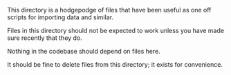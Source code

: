 This directory is a hodgepodge of files that have been useful
as one off scripts for importing data and similar.

Files in this directory should not be expected to work unless you
have made sure recently that they do.

Nothing in the codebase should depend on files here.

It should be fine to delete files from this directory; it exists for 
convenience.
